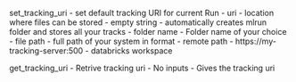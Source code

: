set_tracking_uri - set default tracking URI for current Run
    - uri - location where files can be stored
        - empty string - automatically creates mlrun folder and stores all your tracks
        - folder name - Folder name of your choice
        - file path - full path of your system in format
        - remote path - https://my-tracking-server:500
        - databricks workspace 

get_tracking_uri - Retrive tracking uri
    -  No inputs
    - Gives the tracking uri
    